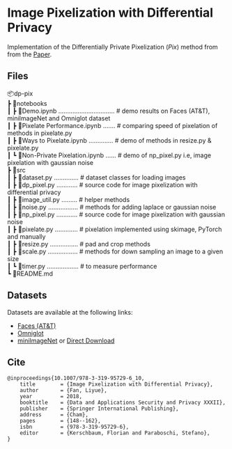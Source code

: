 

# Image Pixelization with Differential Privacy



Implementation of the  Differentially Private Pixelization (*Pix*) method from  from the [Paper](https://link.springer.com/chapter/10.1007/978-3-319-95729-6_10).

## Files

📦dp-pix  
 ┣ 📂notebooks   
 ┃ ┣ 📜Demo.ipynb ................................ # demo results on Faces (AT&T), miniImageNet and Omniglot dataset  
 ┃ ┣ 📜Pixelate Performance.ipynb ....... # comparing speed of pixelation of methods in pixelate.py  
 ┃ ┣ 📜Ways to Pixelate.ipynb .............. # demo of methods in resize.py & pixelate.py  
 ┃ ┗ 📜Non-Private Pixelation.ipynb ...... # demo of np_pixel.py i.e, image pixelation with gaussian noise  
 ┣ 📂src  
 ┃ ┣ 📜dataset.py .............. # dataset classes for loading images    
 ┃ ┣ 📜dp_pixel.py ............ # source code for image pixelization with differential privacy  
 ┃ ┣ 📜image_util.py ......... # helper methods  
 ┃ ┣ 📜noise.py ................. # methods for adding laplace or gaussian noise  
 ┃ ┣ 📜np_pixel.py ............ # source code for image pixelization with gaussian noise  
 ┃ ┣ 📜pixelate.py ............. # pixelation implemented using skimage, PyTorch and manually   
 ┃ ┣ 📜resize.py ................ # pad and crop methods  
 ┃ ┣ 📜scale.py ................. # methods for down sampling an image to a given size  
 ┃ ┗ 📜timer.py ..................  # to measure performance  
 ┗ 📜README.md



## Datasets

Datasets are available at the following links:

- [Faces (AT&T)](https://git-disl.github.io/GTDLBench/datasets/att_face_dataset/)
- [Omniglot](https://github.com/brendenlake/omniglot/tree/master/python)
- [miniImageNet](https://github.com/yaoyao-liu/mini-imagenet-tools) or [Direct Download](https://drive.google.com/uc?id=0B3Irx3uQNoBMQ1FlNXJsZUdYWEE)



## Cite

    @inproceedings{10.1007/978-3-319-95729-6_10,
        title        = {Image Pixelization with Differential Privacy},
        author       = {Fan, Liyue},
        year         = 2018,
        booktitle    = {Data and Applications Security and Privacy XXXII},
        publisher    = {Springer International Publishing},
        address      = {Cham},
        pages        = {148--162},
        isbn         = {978-3-319-95729-6},
        editor       = {Kerschbaum, Florian and Paraboschi, Stefano},
    }

